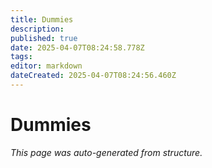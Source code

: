 ```yaml
---
title: Dummies
description: 
published: true
date: 2025-04-07T08:24:58.778Z
tags: 
editor: markdown
dateCreated: 2025-04-07T08:24:56.460Z
---
```


# Dummies

*This page was auto-generated from structure.*